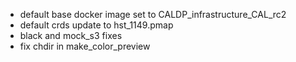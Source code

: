 - default base docker image set to CALDP_infrastructure_CAL_rc2
- default crds update to hst_1149.pmap
- black and mock_s3 fixes
- fix chdir in make_color_preview
